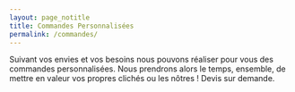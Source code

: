```yaml
---
layout: page_notitle
title: Commandes Personnalisées
permalink: /commandes/
---
```


Suivant vos envies et vos besoins nous pouvons réaliser pour vous des commandes
personnalisées.
Nous prendrons alors le temps, ensemble, de mettre en valeur vos propres clichés
ou les nôtres !
Devis sur demande.
